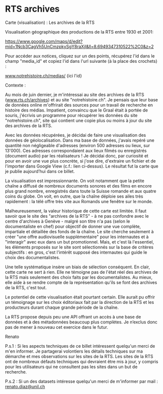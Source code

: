 # RTS archives
Carte (visualisation) : Les archives de la RTS

Visualisation géographique des productions de la RTS entre 1930 et 2001:

https://www.google.com/maps/d/edit?mid=1Ncb3CagVh5UnCmzpkySgY8raXjI&ll=8.6949347310522%2C0&z=2

Pour accéder aux notices, cliquez sur un des points, récupérez l'id dans le champ "media_id" et copiez l'id dans l'url suivante (à la place des crochets) :

www.notrehistoire.ch/medias/ {ici l'id}

Contexte :

Au mois de juin dernier, je m'intéressai au site des archives de la RTS (www.rts.ch/archives) et au site "notrehistoire.ch". Je pensais que leur base de données online m'offrirait des sources pour un travail de recherche en histoire des médias. Impatient, convaincu que le Graal était à portée de souris, j'écrivis un programme pour récupérer les données du site "notrehistoire.ch", site qui contient une copie plus ou moins à jour du site des archives de la RTS.

Avec les données récupérées, je décidai de faire une visualisation des données de géolocalisation. Dans ma base de données, j'avais repéré une quantité non négligeable d'adresses (environ 500 adresses ou lieux, sur 13'000). Ces adresses correspondaient aux lieux filmés ou enregistrés (document audio) par les réalisateurs ! Je décidai donc, par curiosité et pour en avoir une vue plus concrète, si j'ose dire, d'extraire un fichier et de l'importer dans Google View (c.f.: lien ci-dessus). Le résultat fut la carte que je publie aujourd’hui dans ce billet.

La visualisation est impressionnante. On voit notamment que la petite chaîne a diffusé de nombreux documents sonores et des films en encore plus grand nombre, enregistrés dans toute la Suisse romande et aux quatre coins du globe. On voit, en outre, que la chaîne déploie ses ailes très rapidement : la télé offre très vite aux Romands une fenêtre sur le monde.

Malheureusement, la valeur historique de cette carte est limitée. Il faut savoir que le site des "archives de la RTS" - à ne pas confondre avec le centre d'archives à Genève - malgré son titre n'a pas (selon le documentaliste en chef) pour objectif de donner une vue complète, impartiale et détaillée des fonds de la chaîne. Le site cherche seulement à créer "une offre audiovisuelle supplémentaire" pour les internautes et à "interagir" avec eux dans un but promotionnel. Mais, et c'est là l'essentiel, les éléments proposés sur le site sont sélectionnés sur la base de critères subjectifs : en gros, c'est l'intérêt supposé des internautes qui guide le choix des documentalistes.

Une telle systématique insère un biais de sélection conséquent. En clair, cette carte ne sert à rien. Elle ne témoigne pas de l'état réel des archives de la RTS mais seulement des choix faits par les documentalistes. Au mieux, elle aide à se rendre compte de la représentation qu'ils se font des archives de la RTS, c'est tout.

Le potentiel de cette visualisation était pourtant certain. Elle aurait pu offrir un témoignage sur les choix éditoriaux fait par la direction de la RTS et les producteurs durant chaque grande période de la chaîne.

La RTS propose depuis peu une API offrant un accès à une base de données et à des métadonnées beaucoup plus complètes. Je n’exclus donc pas de mener à nouveau cet exercice dans le futur.

Renato

P.s.1 : Si les aspects techniques de ce billet intéressent quelqu'un merci de m'en informer. Je partagerai volontiers les détails techniques sur ma démarche et mes observations sur les sites de la RTS. Les sites de la RTS ont de nombreux défauts techniques qui devraient être mis à jour, y compris pour les utilisateurs qui ne consultent pas les sites dans un but de recherche.

P.s.2 : Si un des datasets intéresse quelqu'un merci de m'informer par mail : renato.diaz@unil.ch

